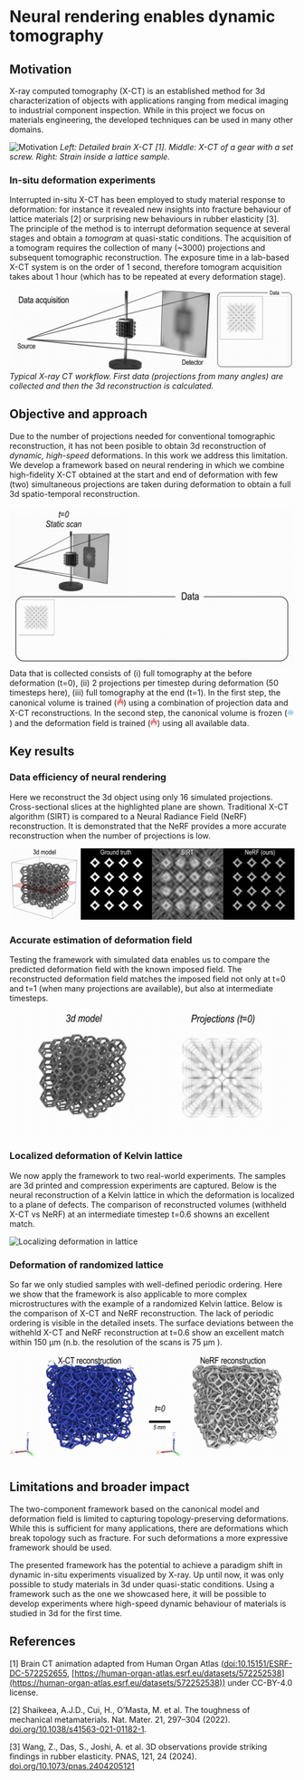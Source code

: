 # Neural rendering enables dynamic tomography

## Motivation

X-ray computed tomography (X-CT) is an established method for 3d characterization of objects with applications ranging from medical imaging to industrial component inspection.
While in this project we focus on materials engineering, the developed techniques can be used in many other domains.

![Motivation](https://github.com/Neural-Xray/nerfxray/blob/main/assets/motivation.gif?raw=true)
_Left: Detailed brain X-CT [1]. Middle: X-CT of a gear with a set screw. Right: Strain inside a lattice sample._

### In-situ deformation experiments

Interrupted in-situ X-CT has been employed to study material response to deformation:
for instance it revealed new insights into fracture behaviour of lattice materials [2] or surprising new behaviours in rubber elasticity [3].
The principle of the method is to interrupt deformation sequence at several stages and obtain a _tomogram_ at quasi-static conditions.
The acquisition of a tomogram requires the collection of many (~3000) projections and subsequent tomographic reconstruction.
The exposure time in a lab-based X-CT system is on the order of 1 second, therefore tomogram acquisition takes about 1 hour (which has to be repeated at every deformation stage).

![CT acquisition](https://github.com/Neural-Xray/nerfxray/blob/main/assets/insitu.gif?raw=true)
_Typical X-ray CT workflow. First data (projections from many angles) are collected and then the 3d reconstruction is calculated._

## Objective and approach

Due to the number of projections needed for conventional tomographic reconstruction, it has not been posible to obtain 3d reconstruction of _dynamic, high-speed_ deformations.
In this work we address this limitation.
We develop a framework based on neural rendering in which we combine high-fidelity X-CT obtained at the start and end of deformation with few (two) simultaneous projections are taken during deformation to obtain a full 3d spatio-temporal reconstruction.

![Illustration of framework](https://github.com/Neural-Xray/nerfxray/blob/main/assets/framework.gif?raw=true)
Data that is collected consists of (i) full tomography at the before deformation (t=0), (ii) 2 projections per timestep during deformation (50 timesteps here), (iii) full tomography at the end (t=1). In the first step, the canonical volume is trained (<img src="assets/fire.svg" alt="fire" width="12"/>) using a combination of projection data and X-CT reconstructions. In the second step, the canonical volume is frozen (<img src="assets/snowflake.svg" alt="snowflake" width="12"/>) and the deformation field is trained (<img src="assets/fire.svg" alt="fire" width="12"/>) using all available data.

## Key results

### Data efficiency of neural rendering

Here we reconstruct the 3d object using only 16 simulated projections.
Cross-sectional slices at the highlighted plane are shown.
Traditional X-CT algorithm (SIRT) is compared to a Neural Radiance Field (NeRF) reconstruction.
It is demonstrated that the NeRF provides a more accurate reconstruction when the number of projections is low.

![Data efficiency of neural rendering](https://github.com/Neural-Xray/nerfxray/blob/main/assets/efficiency.gif?raw=true)

### Accurate estimation of deformation field

Testing the framework with simulated data enables us to compare the predicted deformation field with the known imposed field.
The reconstructed deformation field matches the imposed field not only at t=0 and t=1 (when many projections are available), but also at intermediate timesteps.

![Known deformation field](https://github.com/Neural-Xray/nerfxray/blob/main/assets/simulated.gif?raw=true)

### Localized deformation of Kelvin lattice

We now apply the framework to two real-world experiments.
The samples are 3d printed and compression experiments are captured.
Below is the neural reconstruction of a Kelvin lattice in which the deformation is localized to a plane of defects.
The comparison of reconstructed volumes (withheld X-CT vs NeRF) at an intermediate timestep t=0.6 showns an excellent match.

![Localizing deformation in lattice](https://github.com/Neural-Xray/nerfxray/blob/main/assets/localized.gif?raw=true)

### Deformation of randomized lattice

So far we only studied samples with well-defined periodic ordering.
Here we show that the framework is also applicable to more complex microstructures with the example of a randomized Kelvin lattice.
Below is the comparison of X-CT and NeRF reconstruction.
The lack of periodic ordering is visible in the detailed insets.
The surface deviations between the withehld X-CT and NeRF reconstruction at t=0.6 show an excellent match within 150 μm  (n.b. the resolution of the scans is 75 μm ).

![Randomized lattice](https://github.com/Neural-Xray/nerfxray/blob/main/assets/randomized.gif?raw=true)

## Limitations and broader impact

The two-component framework based on the canonical model and deformation field is limited to capturing topology-preserving deformations.
While this is sufficient for many applications, there are deformations which break topology such as fracture.
For such deformations a more expressive framework should be used.

The presented framework has the potential to achieve a paradigm shift in dynamic in-situ experiments visualized by X-ray.
Up until now, it was only possible to study materials in 3d under quasi-static conditions.
Using a framework such as the one we showcased here, it will be possible to develop experiments where high-speed dynamic behaviour of materials is studied in 3d for the first time.

## References

[1] Brain CT animation adapted from Human Organ Atlas ([doi:10.15151/ESRF-DC-572252655](http://doi.org/10.15151/ESRF-DC-572252655), [https://human-organ-atlas.esrf.eu/datasets/572252538](https://human-organ-atlas.esrf.eu/datasets/572252538)) under CC-BY-4.0 license.

[2] Shaikeea, A.J.D., Cui, H., O’Masta, M. et al. The toughness of mechanical metamaterials. Nat. Mater. 21, 297–304 (2022). [doi.org/10.1038/s41563-021-01182-1](https://doi.org/10.1038/s41563-021-01182-1).

[3] Wang, Z., Das, S., Joshi, A. et al. 3D observations provide striking findings in rubber elasticity. PNAS, 121, 24 (2024). [doi.org/10.1073/pnas.2404205121](https://doi.org/10.1073/pnas.2404205121)
